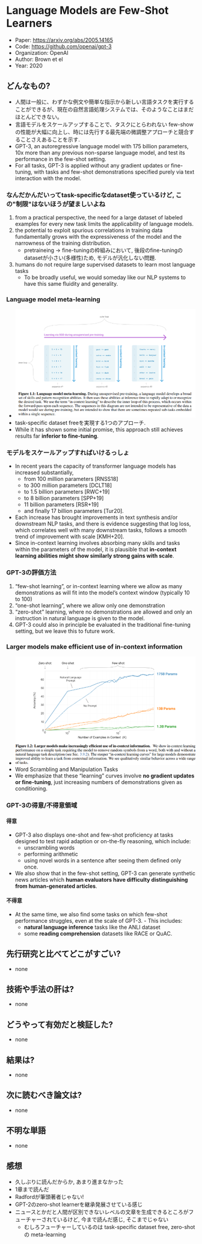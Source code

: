 # Language Models are Few-Shot Learners
- Paper: https://arxiv.org/abs/2005.14165
- Code: https://github.com/openai/gpt-3
- Organization: OpenAI
- Author: Brown et el
- Year: 2020

## どんなもの?
- 人間は一般に、わずかな例文や簡単な指示から新しい言語タスクを実行することができるが、現在の自然言語処理システムでは、そのようなことはまだほとんどできない。
- 言語モデルをスケールアップすることで、タスクにとらわれない few-show の性能が大幅に向上し、時には先行する最先端の微調整アプローチと競合することさえあることを示す.
- GPT-3, an autoregressive language model with 175 billion parameters, 10x more than any previous non-sparse language model, and test its performance in the few-shot setting. 
- For all tasks, GPT-3 is applied without any gradient updates or fine-tuning, with tasks and few-shot demonstrations specified purely via text interaction with the model.

### なんだかんだいってtask-specificなdataset使っているけど, この"制限"はないほうが望ましいよね
1. from a practical perspective, the need for a large dataset of labeled examples for every new task limits the applicability of language models.
2. the potential to exploit spurious correlations in training data fundamentally grows with the expressiveness of the model and the narrowness of the training distribution.
   - pretraineing -> fine-tuningの枠組みにおいて, 後段のfine-tuningのdatasetが小さい(多様性)ため, モデルが汎化しない問題.
3. humans do not require large supervised datasets to learn most language tasks
   - To be broadly useful, we would someday like our NLP systems to have this same fluidity and generality.

### Language model meta-learning
- ![](img/figure1.png)
- task-specific dataset freeを実現する1つのアプローチ.
- While it has shown some initial promise, this approach still achieves results far **inferior to fine-tuning**.

### モデルをスケールアップすればいけるっしょ
- In recent years the capacity of transformer language models has increased substantially,
  - from 100 million parameters [RNSS18]
  - to 300 million parameters [DCLT18]
  - to 1.5 billion parameters [RWC+19]
  - to 8 billion parameters [SPP+19]
  - 11 billion parameters [RSR+19]
  - and finally 17 billion parameters [Tur20].
- Each increase has brought improvements in text synthesis and/or downstream NLP tasks, and there is evidence suggesting that log loss, which correlates well with many downstream tasks, follows a smooth trend of improvement with scale [KMH+20].
- Since in-context learning involves absorbing many skills and tasks within the parameters of the model, it is plausible that **in-context learning abilities might show similarly strong gains with scale**.

### GPT-3の評価方法
1. “few-shot learning”, or in-context learning where we allow as many demonstrations as will fit into the model’s context window (typically 10 to 100)
2. “one-shot learning”, where we allow only one demonstration
3. “zero-shot” learning, where no demonstrations are allowed and only an instruction in natural language is given to the model.
4. GPT-3 could also in principle be evaluated in the traditional fine-tuning setting, but we leave this to future work.

### Larger models make efficient use of in-context information
- ![](img/figure2.png)
- Word Scrambling and Manipulation Tasks
- We emphasize that these “learning” curves involve **no gradient updates or fine-tuning**, just increasing numbers of demonstrations given as conditioning.

### GPT-3の得意/不得意領域
#### 得意
- GPT-3 also displays one-shot and few-shot proficiency at tasks designed to test rapid adaption or on-the-fly reasoning, which include:
  - unscrambling words
  - performing arithmetic
  - using novel words in a sentence after seeing them defined only once.
- We also show that in the few-shot setting, GPT-3 can generate synthetic news articles which **human evaluators have difficulty distinguishing from human-generated articles**.
#### 不得意
- At the same time, we also find some tasks on which few-shot performance struggles, even at the scale of GPT-3. - This includes:
  - **natural language inference** tasks like the ANLI dataset
  - some **reading comprehension** datasets like RACE or QuAC.

## 先行研究と比べてどこがすごい?
- none

## 技術や手法の肝は?
- none

## どうやって有効だと検証した?
- none

## 結果は?
- none

## 次に読むべき論文は?
- none

## 不明な単語
- none

## 感想
- 久しぶりに読んだからか, あまり進まなかった
- 1章まで読んだ
- Radfordが筆頭著者じゃない!
- GPT-2のzero-shot learnerを継承発展させている感じ
- ニュースとかだと人間が区別できないレベルの文章を生成できるところがフューチャーされているけど, 今まで読んだ感じ, そこまでじゃない
  - むしろフューチャーしているのは task-specific dataset free, zero-shot の meta-learning
